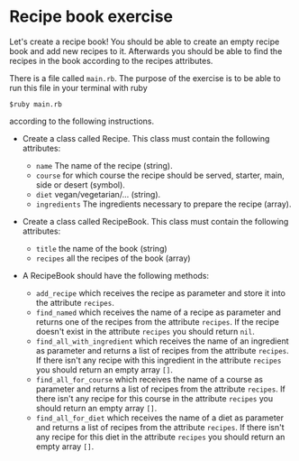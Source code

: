 # Recipe book exercise

Let's create a recipe book!
You should be able to create an empty recipe book and add new recipes to it.
Afterwards you should be able to find the recipes in the book according to the recipes attributes.

There is a file called `main.rb`. The purpose of the exercise is to be able to run this file in your terminal with ruby
```
$ruby main.rb
```
according to the following instructions.

* Create a class called Recipe. This class must contain the following attributes:
  * `name` The name of the recipe (string).
  * `course` for which course the recipe should be served, starter, main, side or desert (symbol).
  * `diet` vegan/vegetarian/... (string).
  * `ingredients` The ingredients necessary to prepare the recipe (array).

* Create a class called RecipeBook. This class must contain the following attributes:
  * `title` the name of the book (string)
  * `recipes` all the recipes of the book (array)

* A RecipeBook should have the following methods:
  * `add_recipe` which receives the recipe as parameter and store it into the attribute `recipes`.
  * `find_named` which receives the name of a recipe as parameter and returns one of the recipes from the attribute `recipes`. If the recipe doesn't exist in the attribute `recipes` you should return `nil`.
  * `find_all_with_ingredient` which receives the name of an ingredient as parameter and returns a list of recipes from the attribute `recipes`. If there isn't any recipe with this ingredient in the attribute `recipes` you should return an empty array `[]`.
  * `find_all_for_course` which receives the name of a course as parameter and returns a list of recipes from the attribute `recipes`. If there isn't any recipe for this course in the attribute `recipes` you should return an empty array `[]`.
  * `find_all_for_diet` which receives the name of a diet as parameter and returns a list of recipes from the attribute `recipes`. If there isn't any recipe for this diet in the attribute `recipes` you should return an empty array `[]`.
